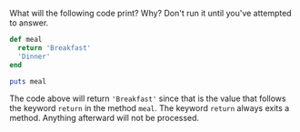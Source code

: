 What will the following code print? Why? Don't run it until you've attempted to answer.

```ruby
def meal
  return 'Breakfast'
  'Dinner'
end

puts meal
```

The code above will return `'Breakfast'` since that is the value that follows the keyword `return` in the method `meal`.  The keyword `return` always exits a method.  Anything afterward will not be processed.